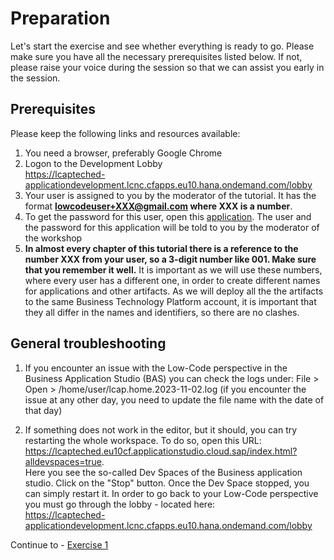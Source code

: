 # Preparation

Let's start the exercise and see whether everything is ready to go.
Please make sure you have all the necessary prerequisites listed below. If not, please raise your voice during the session so that we can assist you early in the session.

## Prerequisites
Please keep the following links and resources available:

1. You need a browser, preferably Google Chrome
2. Logon to the Development Lobby  
https://lcapteched-applicationdevelopment.lcnc.cfapps.eu10.hana.ondemand.com/lobby
3. Your user is assigned to you by the moderator of the tutorial. It has the format **lowcodeuser+XXX@gmail.com where XXX is a number**.
4. To get the password for this user, open this [application](https://lcapteched.launchpad.cfapps.eu10.hana.ondemand.com/lcapUserList.UserListUsers-0.0.1/index.html). The user and the password for this application will be told to you by the moderator of the workshop
5. **In almost every chapter of this tutorial there is a reference to the number XXX from your user, so a 3-digit number like 001. Make sure that you remember it well.** It is important as we will use these numbers, where every user has a different one, in order to create different names for applications and other artifacts. As we will deploy all the the artifacts to the same Business Technology Platform account, it is important that they all differ in the names and identifiers, so there are no clashes.

## General troubleshooting

1. If you encounter an issue with the Low-Code perspective in the Business Application Studio (BAS) you can check the logs under: File > Open > /home/user/lcap.home.2023-11-02.log (if you encounter the issue at any other day, you need to update the file name with the date of that day)

2. If something does not work in the editor, but it should, you can try restarting the whole workspace. To do so, open this URL: https://lcapteched.eu10cf.applicationstudio.cloud.sap/index.html?alldevspaces=true.  
Here you see the so-called Dev Spaces of the Business application studio. Click on the "Stop" button. Once the Dev Space stopped, you can simply restart it. In order to go back to your Low-Code perspective you must go through the lobby - located here:  
https://lcapteched-applicationdevelopment.lcnc.cfapps.eu10.hana.ondemand.com/lobby  



Continue to - [Exercise 1](../Ex1/README.md)
